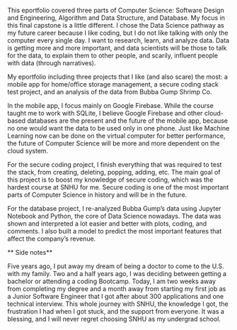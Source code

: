This eportfolio covered three parts of Computer Science: Software Design and Engineering, Algorithm and Data Structure, and Database. My focus in this final capstone is a little different. I chose the Data Science pathway as my future career because I like coding, but I do not like talking with only the computer every single day. I want to research, learn, and analyze data. Data is getting more and more important, and data scientists will be those to talk for the data, to explain them to other people, and scarily, influent people with data (through narratives).

My eportfolio including three projects that I like (and also scare) the most: a mobile app for home/office storage management, a secure coding stack test project, and an analysis of the data from Bubba Gump Shrimp Co.

In the mobile app, I focus mainly on Google Firebase. While the course taught me to work with SQLite, I believe Google Firebase and other cloud-based databases are the present and the future of the mobile app, because no one would want the data to be used only in one phone. Just like Machine Learning now can be done on the virtual computer for better performance, the future of Computer Science will be more and more dependent on the cloud system.

For the secure coding project, I finish everything that was required to test the stack, from creating, deleting, popping, adding, etc. The main goal of this project is to boost my knowledge of secure coding, which was the hardest course at SNHU for me. Secure coding is one of the most important parts of Computer Science in history and will be in the future.

For the database project, I re-analyzed Bubba Gump’s data using Jupyter Notebook and Python, the core of Data Science nowadays. The data was shown and interpreted a lot easier and better with plots, coding, and comments. I also built a model to predict the most important features that affect the company’s revenue.

** Side notes**

Five years ago, I put away my dream of being a doctor to come to the U.S. with my family. Two and a half years ago, I was deciding between getting a bachelor or attending a coding Bootcamp. Today, I am two weeks away from completing my degree and a month away from starting my first job as a Junior Software Engineer that I got after about 300 applications and one technical interview. This whole journey with SNHU, the knowledge I got, the frustration I had when I got stuck, and the support from everyone. It was a blessing, and I will never regret choosing SNHU as my undergrad school.
